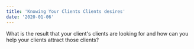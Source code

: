 ```yaml
---
title: 'Knowing Your Clients Clients desires'
date: '2020-01-06'
---
```


What is the result that your client's clients are looking for and how can you help your clients attract those clients?
